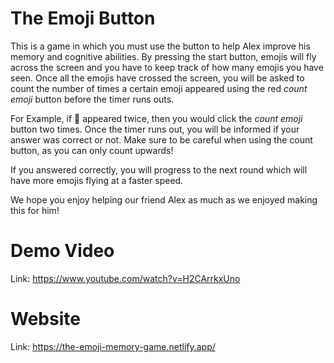 # The Emoji Button

This is a game in which you must use the button to help Alex improve his memory and cognitive abilities. By pressing the start button, emojis will fly across the screen and you have to keep track of how many emojis you have seen. Once all the emojis have crossed the screen, you will be asked to count the number of times a certain emoji appeared using the red _count emoji_ button before the timer runs outs.

For Example, if 🐶 appeared twice, then you would click the _count emoji_ button two times. Once the timer runs out, you will be informed if your answer was correct or not. Make sure to be careful when using the count button, as you can only count upwards!

If you answered correctly, you will progress to the next round which will have more emojis flying at a faster speed.

We hope you enjoy helping our friend Alex as much as we enjoyed making this for him!

# Demo Video
Link: https://www.youtube.com/watch?v=H2CArrkxUno 

# Website
Link: https://the-emoji-memory-game.netlify.app/

